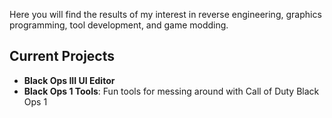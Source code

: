 Here you will find the results of my interest in reverse engineering, graphics programming, tool development, and game modding.

## Current Projects
- **Black Ops III UI Editor** 
- **Black Ops 1 Tools**:  Fun tools for messing around with Call of Duty Black Ops 1



